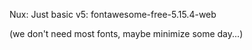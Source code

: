 Nux: Just basic v5:
fontawesome-free-5.15.4-web

(we don't need most fonts, maybe minimize some day...)
